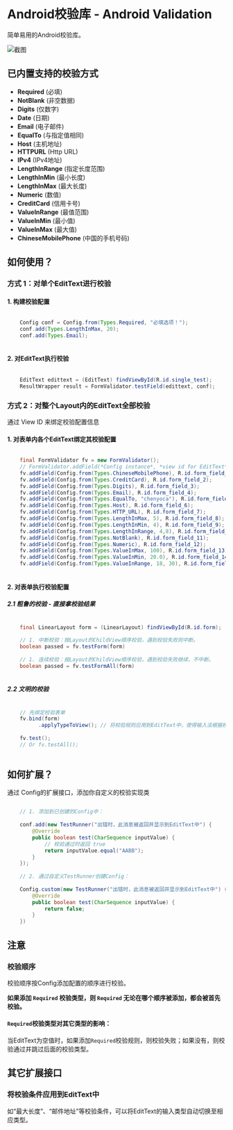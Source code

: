 # Android校验库 - Android Validation

简单易用的Android校验库。

![截图](http://static.oschina.net/uploads/space/2014/0626/170940_Q6Fx_191986.png)

## 已内置支持的校验方式

* **Required** (必填)
* **NotBlank** (非空数据)
* **Digits** (仅数字)
* **Date** (日期)
* **Email** (电子邮件)
* **EqualTo** (与指定值相同)
* **Host** (主机地址)
* **HTTPURL** (Http URL)
* **IPv4** (IPv4地址)
* **LengthInRange** (指定长度范围)
* **LengthInMin** (最小长度)
* **LengthInMax** (最大长度)
* **Numeric** (数值)
* **CreditCard** (信用卡号)
* **ValueInRange** (最值范围)
* **ValueInMin** (最小值)
* **ValueInMax** (最大值)
* **ChineseMobilePhone** (中国的手机号码)

## 如何使用？

### 方式 1：对单个EditText进行校验

#### 1. 构建校验配置

```java

    Config conf = Config.from(Types.Required, "必填选项！");
    conf.add(Types.LengthInMax, 20);
    conf.add(Types.Email);
    
```

#### 2. 对EditText执行校验

```java

    EditText edittext = (EditText) findViewById(R.id.single_test);
    ResultWrapper result = FormValidator.testField(edittext, conf);

```

### 方式 2：对整个Layout内的EditText全部校验

通过 View ID 来绑定校验配置信息

#### 1. 对表单内各个EditText绑定其校验配置

```java

    final FormValidator fv = new FormValidator();
    // FormValidator.addField(*Config instance*, *view id for EditText*)
    fv.addField(Config.from(Types.ChineseMobilePhone), R.id.form_field_1);
    fv.addField(Config.from(Types.CreditCard), R.id.form_field_2);
    fv.addField(Config.from(Types.Digits), R.id.form_field_3);
    fv.addField(Config.from(Types.Email), R.id.form_field_4);
    fv.addField(Config.from(Types.EqualTo, "chenyoca"), R.id.form_field_5);
    fv.addField(Config.from(Types.Host), R.id.form_field_6);
    fv.addField(Config.from(Types.HTTP_URL), R.id.form_field_7);
    fv.addField(Config.from(Types.LengthInMax, 5), R.id.form_field_8);
    fv.addField(Config.from(Types.LengthInMin, 4), R.id.form_field_9);
    fv.addField(Config.from(Types.LengthInRange, 4,8), R.id.form_field_10);
    fv.addField(Config.from(Types.NotBlank), R.id.form_field_11);
    fv.addField(Config.from(Types.Numeric), R.id.form_field_12);
    fv.addField(Config.from(Types.ValueInMax, 100), R.id.form_field_13);
    fv.addField(Config.from(Types.ValueInMin, 20.0), R.id.form_field_14);
    fv.addField(Config.from(Types.ValueInRange, 18, 30), R.id.form_field_15);
        
```

#### 2. 对表单执行校验配置

##### 2.1 粗鲁的校验 - 直接拿校验结果

```java

    final LinearLayout form = (LinearLayout) findViewById(R.id.form);
    
    // 1. 中断校验：按Layout的ChildView顺序校验，遇到校验失败则中断。
    boolean passed = fv.testForm(form)
    
    // 1. 连续校验：按Layout的ChildView顺序校验，遇到校验失败继续，不中断。
    boolean passed = fv.testFormAll(form)
    
```

##### 2.2 文明的校验

```java

    // 先绑定校验表单
    fv.bind(form)
          .applyTypeToView(); // 将校验规则应用到EditText中，使得输入法根据校验配置，显示不同的布局。
          
    fv.test();
    // Or fv.testAll();
    
```

## 如何扩展？

通过 Config的扩展接口，添加你自定义的校验实现类

```java

    // 1. 添加到已创建的Config中：
    
    conf.add(new TestRunner("出错时，此消息被返回并显示到EditText中") {
        @Override
        public boolean test(CharSequence inputValue) {
            // 校验通过时返回 true
            return inputValue.equal("AABB");
        }
    });
    
    // 2. 通过自定义TestRunner创建Config：
    
    Config.custom(new TestRunner("出错时，此消息被返回并显示到EditText中") {
        @Override
        public boolean test(CharSequence inputValue) {
            return false;
        }
    })


```

## 注意

### 校验顺序

校验顺序按Config添加配置的顺序进行校验。

**如果添加 `Required` 校验类型，则 `Required` 无论在哪个顺序被添加，都会被首先校验。**

#### `Required`校验类型对其它类型的影响：

当EditText为空值时，如果添加`Required`校验规则，则校验失败；如果没有，则校验通过并跳过后面的校验类型。

## 其它扩展接口

### 将校验条件应用到EditText中

如“最大长度”、“邮件地址”等校验条件，可以将EditText的输入类型自动切换至相应类型。